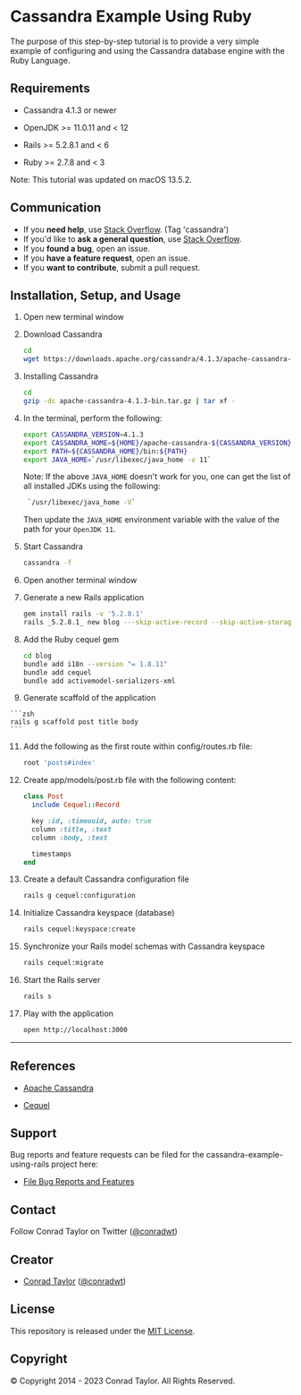 # Cassandra Example Using Ruby

The purpose of this step-by-step tutorial is to provide a very simple example of configuring and using the Cassandra database engine with the Ruby Language.

## Requirements

- Cassandra 4.1.3 or newer

- OpenJDK >= 11.0.11 and < 12

- Rails >= 5.2.8.1 and < 6

- Ruby >= 2.7.8 and < 3

Note: This tutorial was updated on macOS 13.5.2.

## Communication

- If you **need help**, use [Stack Overflow](http://stackoverflow.com/questions/tagged/cassandra). (Tag 'cassandra')
- If you'd like to **ask a general question**, use [Stack Overflow](http://stackoverflow.com/questions/tagged/cassandra).
- If you **found a bug**, open an issue.
- If you **have a feature request**, open an issue.
- If you **want to contribute**, submit a pull request.

## Installation, Setup, and Usage

1.  Open new terminal window

2.  Download Cassandra

    ```zsh
    cd
    wget https://downloads.apache.org/cassandra/4.1.3/apache-cassandra-4.1.3-bin.tar.gz
    ```

3.  Installing Cassandra

    ```zsh
    cd
    gzip -dc apache-cassandra-4.1.3-bin.tar.gz | tar xf -
    ```

4.  In the terminal, perform the following:

    ```zsh
    export CASSANDRA_VERSION=4.1.3
    export CASSANDRA_HOME=${HOME}/apache-cassandra-${CASSANDRA_VERSION}
    export PATH=${CASSANDRA_HOME}/bin:${PATH}
    export JAVA_HOME=`/usr/libexec/java_home -v 11`
    ```

    Note: If the above `JAVA_HOME` doesn't work for you, one can get the list of all installed JDKs using the following:

    ```zsh
     `/usr/libexec/java_home -V`
    ```

    Then update the `JAVA_HOME` environment variable with the value of the path for your `OpenJDK 11`.

6.  Start Cassandra

    ```zsh
    cassandra -f
    ```

7.  Open another terminal window

8.  Generate a new Rails application

    ```zsh
    gem install rails -v '5.2.8.1'
    rails _5.2.8.1_ new blog ---skip-active-record --skip-active-storage -T --skip-bundle --skip-webpack-install --skip-javascript --no-rc
    ```

9.  Add the Ruby cequel gem

    ```zsh
    cd blog
    bundle add i18n --version "= 1.8.11"
    bundle add cequel
    bundle add activemodel-serializers-xml
    ```

10.  Generate scaffold of the application

    ```zsh
    rails g scaffold post title body
    ```

11. Add the following as the first route within config/routes.rb file:

    ```ruby
    root 'posts#index'
    ```

12. Create app/models/post.rb file with the following content:

    ```ruby
    class Post
      include Cequel::Record

      key :id, :timeuuid, auto: true
      column :title, :text
      column :body, :text

      timestamps
    end
    ```

13. Create a default Cassandra configuration file

    ```zsh
    rails g cequel:configuration
    ```

14. Initialize Cassandra keyspace (database)

    ```zsh
    rails cequel:keyspace:create
    ```

15. Synchronize your Rails model schemas with Cassandra keyspace

    ```zsh
    rails cequel:migrate
    ```

16. Start the Rails server

    ```zsh
    rails s
    ```

17. Play with the application

    ```zsh
    open http://localhost:3000
    ```

---

## References

- [Apache Cassandra](http://cassandra.apache.org)

- [Cequel](https://github.com/cequel/cequel)

## Support

Bug reports and feature requests can be filed for the cassandra-example-using-rails project here:

- [File Bug Reports and Features](https://github.com/conradwt/cassandra-example-using-ruby/issues)

## Contact

Follow Conrad Taylor on Twitter ([@conradwt](https://twitter.com/conradwt))

## Creator

- [Conrad Taylor](http://github.com/conradwt) ([@conradwt](https://twitter.com/conradwt))

## License

This repository is released under the [MIT License](./LICENSE.md).

## Copyright

&copy; Copyright 2014 - 2023 Conrad Taylor. All Rights Reserved.
